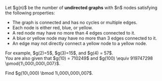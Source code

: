<p>Let $g(n)$ be the number of <b>undirected graphs</b> with $n$ nodes satisfying the following properties:</p>
<ul>
<li>The graph is connected and has no cycles or multiple edges.</li>
<li>Each node is either red, blue, or yellow.</li>
<li>A red node may have no more than 4 edges connected to it.</li>
<li>A blue or yellow node may have no more than 3 edges connected to it.</li>
<li>An edge may not directly connect a yellow node to a yellow node.</li>
</ul>

<p>For example, $g(2)=5$, $g(3)=15$, and $g(4) = 57$.<br />
You are also given that $g(10) = 710249$ and $g(100) \equiv 919747298 \pmod{1\,000\,000\,007}$.</p>

<p>Find $g(10\,000) \bmod 1\,000\,000\,007$.</p>
